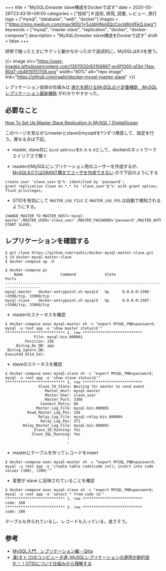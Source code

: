 +++
title = "MySQLのmaster slave構成をDockerで試す"
date = 2020-05-28T23:43:16+09:00
categories = ["技術"] # 技術, 研究, 読書, レビュー, 旅行
tags = ["mysql", "database", "web", "docker"]
images = ["https://miro.medium.com/max/900/1*5JgbHNxldQcCocld6mfEkQ.jpeg"]
keywords = ["mysql", "master slave", "replication", "docker", "docker-compose"]
description = "MySQLのmaster slave構成をDockerで試す"
draft = false
+++


研修で触ったときにサクッと動かなかったので追試的に。MySQLは8.0を使う。

{{< image src="https://user-images.githubusercontent.com/13511520/83156887-ec6f1000-a13d-11ea-80d7-cb4619751706.png"
          width="60%" alt="repo image"
          link="https://github.com/raahii/docker-mysql-master-slave"
          >}}

レプリケーション自体の仕組みは [進化を続けるMySQLのド定番機能　MySQLレプリケーション最新機能](https://www.slideshare.net/yoyamasaki/mysqlmysql) がわかりやすかった。


## 必要なこと
[How To Set Up Master Slave Replication in MySQL | DigitalOcean](https://www.digitalocean.com/community/tutorials/how-to-set-up-master-slave-replication-in-mysql)

このページを見ながらmasterとslaveのmysqldを1つずつ用意して、設定を行う。異なる点は下記。

- master, slave共に `bind-address`を`0.0.0.0`として、dockerのネットワークエイリアスで繋ぐ

- masterのMySQLにレプリケーション用のユーザーを作成するが、[MySQL8.0ではGRANT構文でユーザを作成できない](https://www7390uo.sakura.ne.jp/wordpress/archives/456) ので下記のようにする

```
create user 'slave_user'@'%' identified by 'password';
grant replication slave on *.* to 'slave_user'@'%' with grant option;
flush privileges;
```

- GTIDを有効にして `MASTER_LOG_FILE` と `MASTER_LOG_POS` は自動で検知されるようにする。


```
CHANGE MASTER TO MASTER_HOST='mysql-master',MASTER_USER='slave_user',MASTER_PASSWORD='password',MASTER_AUTO_POSITION=1;
START SLAVE;
```



## レプリケーションを確認する

```shell
$ git clone https://github.com/raahii/docker-mysql-master-slave.git
$ cd docker-mysql-master-slave
$ docker-compose up -d
```

```shell
$ docker-compose ps
    Name                 Command             State                 Ports
--------------------------------------------------------------------------------------
mysql-master   docker-entrypoint.sh mysqld   Up      0.0.0.0:3306->3306/tcp, 33060/tcp
mysql-slave    docker-entrypoint.sh mysqld   Up      0.0.0.0:3307->3306/tcp, 33060/tcp

```

- masterのステータスを確認
```shell
$ docker-compose exec mysql-master sh -c "export MYSQL_PWD=password; mysql -u root app -e 'show master status\G'" 
*************************** 1. row ***************************
             File: mysql-bin.000001
         Position: 156
     Binlog_Do_DB: app
 Binlog_Ignore_DB: 
Executed_Gtid_Set: 
```

- slaveのステータスを確認
```shell
$ docker-compose exec mysql-slave sh -c "export MYSQL_PWD=password; mysql -u root app -e 'show slave status\G'" 
*************************** 1. row ***************************
               Slave_IO_State: Waiting for master to send event
                  Master_Host: mysql-master
                  Master_User: slave_user
                  Master_Port: 3306
                Connect_Retry: 60
              Master_Log_File: mysql-bin.000001
          Read_Master_Log_Pos: 156
               Relay_Log_File: mysql-relay-bin.000004
                Relay_Log_Pos: 371
        Relay_Master_Log_File: mysql-bin.000001
             Slave_IO_Running: Yes
            Slave_SQL_Running: Yes
                            :
                            :
```

- masterにテーブルを作ってレコードをinsert
```shell
$ docker-compose exec mysql-master sh -c “export MYSQL_PWD=password; mysql -u root app -e ‘create table code(code int); insert into code values (100), (200)’”
```


- 変更が slave に反映されていることを確認
```shell
$ docker-compose exec mysql-slave sh -c "export MYSQL_PWD=password; mysql -u root app -e 'select * from code \G'"
*************************** 1. row ***************************
code: 100
*************************** 2. row ***************************
code: 200
```

テーブルも作られているし、レコードも入っている。良さそう。


## 参考

- [MySQL入門　レプリケーション編 - Qiita](https://qiita.com/Tocyuki/items/c224cef57493f536a941)
- [漢(オトコ)のコンピュータ道: MySQLレプリケーションの運用が劇的変化！！GTIDについて仕組みから理解する](http://nippondanji.blogspot.com/2014/12/mysqlgtid.html)

